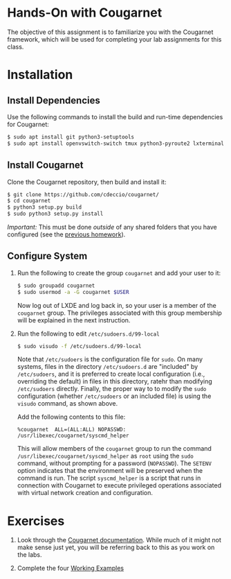# Hands-On with Cougarnet

The objective of this assignment is to familiarize you with the Cougarnet
framework, which will be used for completing your lab assignments for this
class.


# Installation

## Install Dependencies

Use the following commands to install the build and run-time dependencies for
Cougarnet:

```bash
$ sudo apt install git python3-setuptools
$ sudo apt install openvswitch-switch tmux python3-pyroute2 lxterminal python3-pygraphviz libgraph-easy-perl tcpdump wireshark socat
```

## Install Cougarnet

Clone the Cougarnet repository, then build and install it:

```bash
$ git clone https://github.com/cdeccio/cougarnet/
$ cd cougarnet
$ python3 setup.py build
$ sudo python3 setup.py install
```

*Important:*  This must be done _outside_ of any shared folders that you have
configured (see the
[previous homework](../hw-create-vm/)).


## Configure System

 1. Run the following to create the group `cougarnet` and add your user to it:

    ```bash
    $ sudo groupadd cougarnet
    $ sudo usermod -a -G cougarnet $USER
    ```

    Now log out of LXDE and log back in, so your user is a member of the
    `cougarnet` group.  The privileges associated with this group membership
    will be explained in the next instruction.

 2. Run the following to edit `/etc/sudoers.d/99-local`

    ```bash
    $ sudo visudo -f /etc/sudoers.d/99-local
    ```

    Note that `/etc/sudoers` is the configuration file for `sudo`.  On many
    systems, files in the directory `/etc/sudoers.d` are "included" by
    `/etc/sudoers`, and it is preferred to create local configuration (i.e.,
    overriding the default) in files in this directory, ratehr than modifying
    `/etc/sudoers` directly.  Finally, the proper way to to modify the `sudo`
    configuration (whether `/etc/sudoers` or an included file) is using the
    `visudo` command, as shown above.

    Add the following contents to this file:

    ```
    %cougarnet  ALL=(ALL:ALL) NOPASSWD: /usr/libexec/cougarnet/syscmd_helper
    ```

    This will allow members of the `cougarnet` group to run the command
    `/usr/libexec/cougarnet/syscmd_helper` as `root` using the `sudo` command,
    without prompting for a password (`NOPASSWD`).  The `SETENV` option
    indicates that the environment will be preserved when the command is run.
    The script `syscmd_helper` is a script that runs in connection with
    Cougarnet to execute privileged operations associated with virtual network
    creation and configuration.

# Exercises

1. Look through the
   [Cougarnet documentation](https://github.com/cdeccio/cougarnet/blob/main/README.md).
   While much of it might not make sense just yet, you will be referring back
   to this as you work on the labs.

2. Complete the four
   [Working Examples](https://github.com/cdeccio/cougarnet/blob/main/README.md#working-examples)
